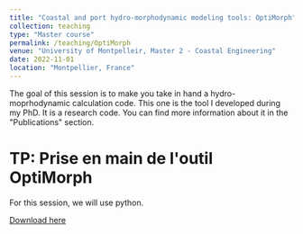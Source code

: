 ```yaml
---
title: "Coastal and port hydro-morphodynamic modeling tools: OptiMorph"
collection: teaching
type: "Master course"
permalink: /teaching/OptiMorph
venue: "University of Montpelleir, Master 2 - Coastal Engineering"
date: 2022-11-01
location: "Montpellier, France"
---
```

The goal of this session is to make you take in hand a hydro-moprhodynamic calculation code. This one is the tool I developed during my PhD. It is a research code. You can find more information about it in the "Publications" section.

TP: Prise en main de l'outil OptiMorph
======
For this session, we will use python.

[Download here](http://ronan-dupont.github.io/files/teaching/TP_OptiMorph.pdf)
